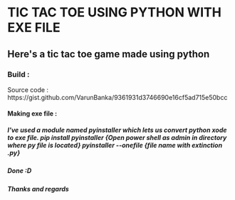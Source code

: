  <h1> TIC TAC TOE USING PYTHON WITH EXE FILE </h1>
  
<h2> Here's a tic tac toe game made using python </h2>

<h3>Build : </h3
<h3>Source code :
     https://gist.github.com/VarunBanka/9361931d3746690e16cf5ad715e50bcc </h3>

<h4>Making exe file : </h4>

<h5>
   I've used a module named pyinstaller which lets us convert python xode to exe file.
     pip install pyinstaller
     {Open power shell as admin in directory where py file is located}
     pyinstaller --onefile {file name with extinction .py}

</h5>
<h5>Done :D</h5>
<h5>
Thanks and regards</h5>
